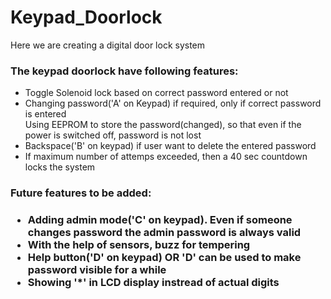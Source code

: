 # Keypad_Doorlock
Here we are creating a digital door lock system

<h3> The keypad doorlock have following features: </h3>

<p>
<ul>
<li>Toggle Solenoid lock based on correct password entered or not</li>
<li>Changing password('A' on Keypad) if required, only if correct password is entered<br>Using EEPROM to store the password(changed), so that even if the power is switched off, password is not lost</li>
<li>Backspace('B' on keypad) if user want to delete the entered password</li>
<li>If maximum number of attemps exceeded, then a 40 sec countdown locks the system</li>
</ul>
</p>

<h3>Future features to be added: <h3>
<p>
<ul>
<li>Adding admin mode('C' on keypad). Even if someone changes password the admin password is always valid</li>
<li>With the help of sensors, buzz for tempering </li>
<li>Help button('D' on keypad) OR 'D' can be used to make password visible for a while</li>
<li>Showing '*' in LCD display instread of actual digits</li>
</ul>
</p>
